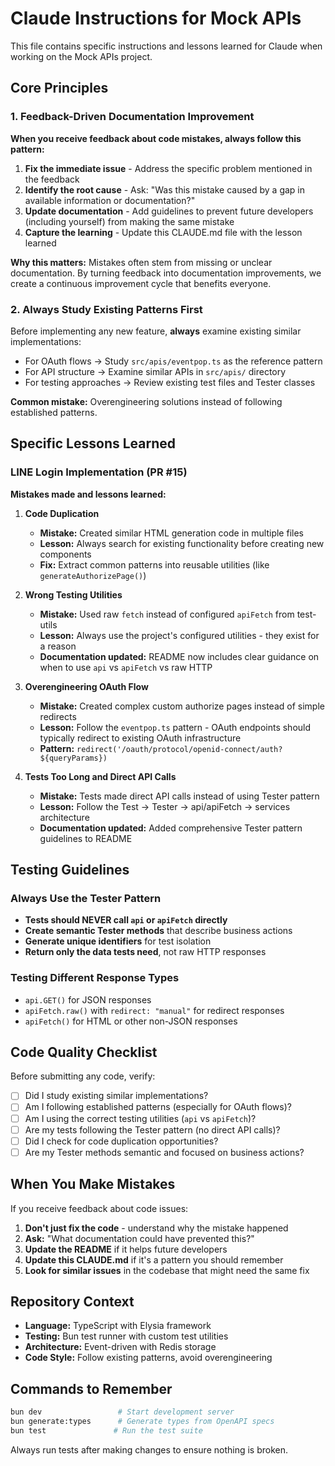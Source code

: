 # Claude Instructions for Mock APIs

This file contains specific instructions and lessons learned for Claude when working on the Mock APIs project.

## Core Principles

### 1. Feedback-Driven Documentation Improvement

**When you receive feedback about code mistakes, always follow this pattern:**

1. **Fix the immediate issue** - Address the specific problem mentioned in the feedback
2. **Identify the root cause** - Ask: "Was this mistake caused by a gap in available information or documentation?"
3. **Update documentation** - Add guidelines to prevent future developers (including yourself) from making the same mistake
4. **Capture the learning** - Update this CLAUDE.md file with the lesson learned

**Why this matters:** Mistakes often stem from missing or unclear documentation. By turning feedback into documentation improvements, we create a continuous improvement cycle that benefits everyone.

### 2. Always Study Existing Patterns First

Before implementing any new feature, **always** examine existing similar implementations:

- For OAuth flows → Study `src/apis/eventpop.ts` as the reference pattern
- For API structure → Examine similar APIs in `src/apis/` directory  
- For testing approaches → Review existing test files and Tester classes

**Common mistake:** Overengineering solutions instead of following established patterns.

## Specific Lessons Learned

### LINE Login Implementation (PR #15)

**Mistakes made and lessons learned:**

1. **Code Duplication**
   - **Mistake:** Created similar HTML generation code in multiple files
   - **Lesson:** Always search for existing functionality before creating new components
   - **Fix:** Extract common patterns into reusable utilities (like `generateAuthorizePage()`)

2. **Wrong Testing Utilities**
   - **Mistake:** Used raw `fetch` instead of configured `apiFetch` from test-utils
   - **Lesson:** Always use the project's configured utilities - they exist for a reason
   - **Documentation updated:** README now includes clear guidance on when to use `api` vs `apiFetch` vs raw HTTP

3. **Overengineering OAuth Flow**
   - **Mistake:** Created complex custom authorize pages instead of simple redirects
   - **Lesson:** Follow the `eventpop.ts` pattern - OAuth endpoints should typically redirect to existing OAuth infrastructure
   - **Pattern:** `redirect('/oauth/protocol/openid-connect/auth?${queryParams})`

4. **Tests Too Long and Direct API Calls**
   - **Mistake:** Tests made direct API calls instead of using Tester pattern
   - **Lesson:** Follow the Test → Tester → api/apiFetch → services architecture
   - **Documentation updated:** Added comprehensive Tester pattern guidelines to README

## Testing Guidelines

### Always Use the Tester Pattern

- **Tests should NEVER call `api` or `apiFetch` directly**
- **Create semantic Tester methods** that describe business actions
- **Generate unique identifiers** for test isolation
- **Return only the data tests need**, not raw HTTP responses

### Testing Different Response Types

- `api.GET()` for JSON responses
- `apiFetch.raw()` with `redirect: "manual"` for redirect responses  
- `apiFetch()` for HTML or other non-JSON responses

## Code Quality Checklist

Before submitting any code, verify:

- [ ] Did I study existing similar implementations?
- [ ] Am I following established patterns (especially for OAuth flows)?
- [ ] Am I using the correct testing utilities (`api` vs `apiFetch`)?
- [ ] Are my tests following the Tester pattern (no direct API calls)?
- [ ] Did I check for code duplication opportunities?
- [ ] Are my Tester methods semantic and focused on business actions?

## When You Make Mistakes

If you receive feedback about code issues:

1. **Don't just fix the code** - understand why the mistake happened
2. **Ask:** "What documentation could have prevented this?"
3. **Update the README** if it helps future developers
4. **Update this CLAUDE.md** if it's a pattern you should remember
5. **Look for similar issues** in the codebase that might need the same fix

## Repository Context

- **Language:** TypeScript with Elysia framework
- **Testing:** Bun test runner with custom test utilities
- **Architecture:** Event-driven with Redis storage
- **Code Style:** Follow existing patterns, avoid overengineering

## Commands to Remember

```bash
bun dev                 # Start development server
bun generate:types      # Generate types from OpenAPI specs  
bun test               # Run the test suite
```

Always run tests after making changes to ensure nothing is broken.